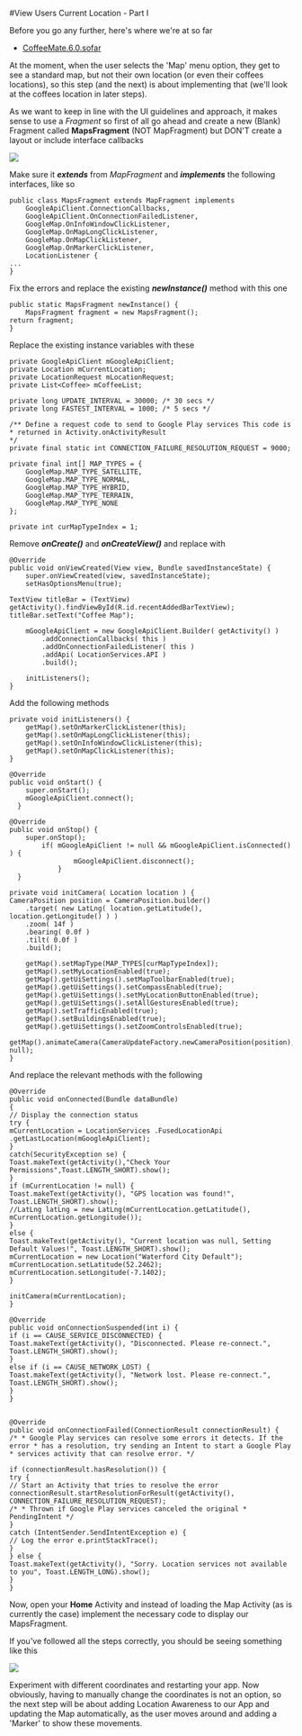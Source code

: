 #View Users Current Location - Part I

Before you go any further, here's where we're at so far

- [CoffeeMate.6.0.sofar](../archives/CoffeeMate.7.0.sofar.zip)


At the moment, when the user selects the 'Map' menu option, they get to see a standard map, but not their own location (or even their coffees locations), so this step (and the next) is about implementing that (we'll look at the coffees location in later steps).

As we want to keep in line with the UI guidelines and approach, it makes sense to use a <i>Fragment</i> so first of all go ahead and create a new (Blank) Fragment called **MapsFragment** (NOT MapFragment) but DON'T create a layout or include interface callbacks

![](/session07/lab/img/lab0704.png)

Make sure it **_extends_** from _MapFragment_ and **_implements_** the following interfaces, like so

```
public class MapsFragment extends MapFragment implements 
    GoogleApiClient.ConnectionCallbacks, 
    GoogleApiClient.OnConnectionFailedListener, 
    GoogleMap.OnInfoWindowClickListener, 
    GoogleMap.OnMapLongClickListener, 
    GoogleMap.OnMapClickListener, 
    GoogleMap.OnMarkerClickListener, 
    LocationListener {
...
}
```
Fix the errors and replace the existing **_newInstance()_** method with this one

```
public static MapsFragment newInstance() { 
    MapsFragment fragment = new MapsFragment(); 
return fragment;
}
```

Replace the existing instance variables with these

```
private GoogleApiClient mGoogleApiClient; 
private Location mCurrentLocation; 
private LocationRequest mLocationRequest; 
private List<Coffee> mCoffeeList; 

private long UPDATE_INTERVAL = 30000; /* 30 secs */ 
private long FASTEST_INTERVAL = 1000; /* 5 secs */ 

/** Define a request code to send to Google Play services This code is
* returned in Activity.onActivityResult
*/ 
private final static int CONNECTION_FAILURE_RESOLUTION_REQUEST = 9000; 

private final int[] MAP_TYPES = { 
    GoogleMap.MAP_TYPE_SATELLITE, 
    GoogleMap.MAP_TYPE_NORMAL, 
    GoogleMap.MAP_TYPE_HYBRID, 
    GoogleMap.MAP_TYPE_TERRAIN, 
    GoogleMap.MAP_TYPE_NONE 
};
 
private int curMapTypeIndex = 1;

```

Remove **_onCreate()_** and **_onCreateView()_** and replace with

```
@Override
public void onViewCreated(View view, Bundle savedInstanceState) { 
    super.onViewCreated(view, savedInstanceState); 
    setHasOptionsMenu(true); 

TextView titleBar = (TextView) getActivity().findViewById(R.id.recentAddedBarTextView);
titleBar.setText("Coffee Map");

    mGoogleApiClient = new GoogleApiClient.Builder( getActivity() ) 
        .addConnectionCallbacks( this )     
        .addOnConnectionFailedListener( this ) 
        .addApi( LocationServices.API ) 
        .build();

    initListeners();
}
```

Add the following methods

```
private void initListeners() { 
    getMap().setOnMarkerClickListener(this); 
    getMap().setOnMapLongClickListener(this); 
    getMap().setOnInfoWindowClickListener(this); 
    getMap().setOnMapClickListener(this);
}

@Override
public void onStart() { 
    super.onStart(); 
    mGoogleApiClient.connect();
  }

@Override
public void onStop() { 
    super.onStop(); 
        if( mGoogleApiClient != null && mGoogleApiClient.isConnected() ) {             
                mGoogleApiClient.disconnect(); 
            }
  }

private void initCamera( Location location ) { 
CameraPosition position = CameraPosition.builder() 
    .target( new LatLng( location.getLatitude(), location.getLongitude() ) ) 
    .zoom( 14f ) 
    .bearing( 0.0f ) 
    .tilt( 0.0f ) 
    .build(); 

    getMap().setMapType(MAP_TYPES[curMapTypeIndex]); 
    getMap().setMyLocationEnabled(true); 
    getMap().getUiSettings().setMapToolbarEnabled(true); 
    getMap().getUiSettings().setCompassEnabled(true); 
    getMap().getUiSettings().setMyLocationButtonEnabled(true); 
    getMap().getUiSettings().setAllGesturesEnabled(true); 
    getMap().setTrafficEnabled(true); 
    getMap().setBuildingsEnabled(true); 
    getMap().getUiSettings().setZoomControlsEnabled(true); 
    getMap().animateCamera(CameraUpdateFactory.newCameraPosition(position), null);
}

```

And replace the relevant methods with the following

```
@Override 
public void onConnected(Bundle dataBundle) 
{ 
// Display the connection status 
try { 
mCurrentLocation = LocationServices .FusedLocationApi .getLastLocation(mGoogleApiClient); 
} 
catch(SecurityException se) { 
Toast.makeText(getActivity(),"Check Your Permissions",Toast.LENGTH_SHORT).show(); 
} 
if (mCurrentLocation != null) { 
Toast.makeText(getActivity(), "GPS location was found!", Toast.LENGTH_SHORT).show(); 
//LatLng latLng = new LatLng(mCurrentLocation.getLatitude(), mCurrentLocation.getLongitude()); 
} 
else { 
Toast.makeText(getActivity(), "Current location was null, Setting Default Values!", Toast.LENGTH_SHORT).show(); 
mCurrentLocation = new Location("Waterford City Default");
mCurrentLocation.setLatitude(52.2462);
mCurrentLocation.setLongitude(-7.1402); 
} 

initCamera(mCurrentLocation); 
} 

@Override 
public void onConnectionSuspended(int i) { 
if (i == CAUSE_SERVICE_DISCONNECTED) { 
Toast.makeText(getActivity(), "Disconnected. Please re-connect.", Toast.LENGTH_SHORT).show(); 
} 
else if (i == CAUSE_NETWORK_LOST) { 
Toast.makeText(getActivity(), "Network lost. Please re-connect.", Toast.LENGTH_SHORT).show(); 
} 
} 


@Override 
public void onConnectionFailed(ConnectionResult connectionResult) {
/* * Google Play services can resolve some errors it detects. If the error * has a resolution, try sending an Intent to start a Google Play * services activity that can resolve error. */ 

if (connectionResult.hasResolution()) { 
try { 
// Start an Activity that tries to resolve the error connectionResult.startResolutionForResult(getActivity(), CONNECTION_FAILURE_RESOLUTION_REQUEST); 
/* * Thrown if Google Play services canceled the original * PendingIntent */ 
} 
catch (IntentSender.SendIntentException e) { 
// Log the error e.printStackTrace(); 
} 
} else { 
Toast.makeText(getActivity(), "Sorry. Location services not available to you", Toast.LENGTH_LONG).show(); 
} 
}
```

Now, open your **Home** Activity and instead of loading the Map Activity (as is currently the case) implement the necessary code to display our MapsFragment.

If you've followed all the steps correctly, you should be seeing something like this

![](/session07/lab/img/lab0705.png)

Experiment with different coordinates and restarting your app. Now obviously, having to manually change the coordinates is not an option, so the next step will be about adding Location Awareness to our App and updating the Map automatically, as the user moves around and adding a 'Marker' to show these movements.